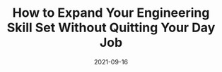 ---
date: 2021-09-16
permalink: false
publisher: sitepointdotcom
tags:
  - career
  - learning
target_url: https://www.sitepoint.com/how-to-expand-your-engineering-skill-set-without-quitting-your-day-job/
title: How to Expand Your Engineering Skill Set Without Quitting Your Day Job
---